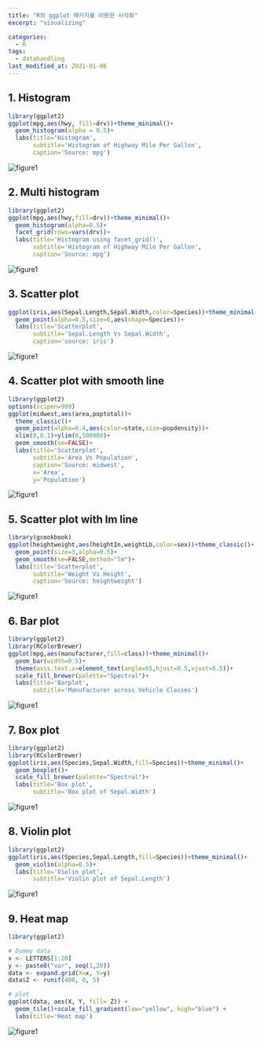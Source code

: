 ```yaml
---
title: "R의 ggplot 패키지를 이용한 시각화"
excerpt: "visualizing"

categories:
  - R
tags:
  - datahandling
last_modified_at: 2021-01-06
---
```


## **1. Histogram** ##
```R
library(ggplot2)
ggplot(mpg,aes(hwy, fill=drv))+theme_minimal()+
  geom_histogram(alpha = 0.5)+
  labs(title='Histogram',
       subtitle='Histogram of Highway Mile Per Gallon',
       caption='Source: mpg')
```
![figure1](/figures/ggplot1.png)

## **2. Multi histogram** ##
```R
library(ggplot2)
ggplot(mpg,aes(hwy,fill=drv))+theme_minimal()+
  geom_histogram(alpha=0.5)+
  facet_grid(rows=vars(drv))+
  labs(title='Histogram using facet_grid()',
       subtitle='Histogram of Highway Mile Per Gallon',
       caption='Source: mpg')
```
![figure1](/figures/ggplot2.png)

## **3. Scatter plot** ##
```R
ggplot(iris,aes(Sepal.Length,Sepal.Width,color=Species))+theme_minimal()+
  geom_point(alpha=0.5,size=6,aes(shape=Species))+
  labs(title='Scatterplot',
       subtitle='Sepal.Length Vs Sepal.Width',
       caption='source: iris')
```
![figure1](/figures/ggplot3.png)

## **4. Scatter plot with smooth line** ##
```R
library(ggplot2)
options(scipen=999)
ggplot(midwest,aes(area,poptotal))+
  theme_classic()+
  geom_point(alpha=0.4,aes(color=state,size=popdensity))+
  xlim(0,0.1)+ylim(0,500000)+
  geom_smooth(se=FALSE)+
  labs(title='Scatterplot',
       subtitle='Area Vs Population',
       caption='Source: midwest',
       x='Area',
       y='Population')
```
![figure1](/figures/ggplot4.png)

## **5. Scatter plot with lm line** ##
```R
library(gcookbook)
ggplot(heightweight,aes(heightIn,weightLb,color=sex))+theme_classic()+
  geom_point(size=3,alpha=0.5)+
  geom_smooth(se=FALSE,method="lm")+
  labs(title='Scatterplot',
       subtitle='Weight Vs Height',
       caption='Source: heightweight')

```
![figure1](/figures/ggplot5.png)

## **6. Bar plot** ##
```R
library(ggplot2)
library(RColorBrewer)
ggplot(mpg,aes(manufacturer,fill=class))+theme_minimal()+
  geom_bar(width=0.5)+
  theme(axis.text.x=element_text(angle=65,hjust=0.5,vjust=0.5))+
  scale_fill_brewer(palette="Spectral")+
  labs(title='Barplot',
       subtitle='Manufacturer across Vehicle Classes')
```
![figure1](/figures/ggplot6.png)

## **7. Box plot** ##
```R
library(ggplot2)
library(RColorBrewer)
ggplot(iris,aes(Species,Sepal.Width,fill=Species))+theme_minimal()+
  geom_boxplot()+
  scale_fill_brewer(palette="Spectral")+
  labs(title='Box plot',
       subtitle='Box plot of Sepal.Width')
```
![figure1](/figures/ggplot7.png)

## **8. Violin plot** ##
```R
library(ggplot2)
ggplot(iris,aes(Species,Sepal.Length,fill=Species))+theme_minimal()+
  geom_violin(alpha=0.5)+
  labs(title='Violin plot',
       subtitle='Violin plot of Sepal.Length')
```
![figure1](/figures/ggplot8.png)

## **9. Heat map** ##
```R
library(ggplot2)

# Dummy data
x <- LETTERS[1:20]
y <- paste0("var", seq(1,20))
data <- expand.grid(X=x, Y=y)
data$Z <- runif(400, 0, 5)

# plot
ggplot(data, aes(X, Y, fill= Z)) + 
  geom_tile()+scale_fill_gradient(low="yellow", high="blue") +
  labs(title='Heat map')
```
![figure1](/figures/ggplot9.png)
